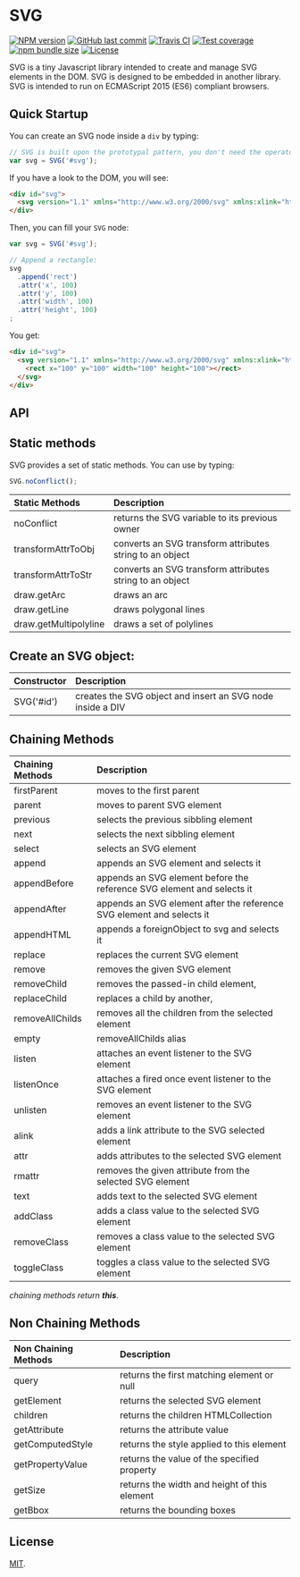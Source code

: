 # SVG

[![NPM version][npm-image]][npm-url]
[![GitHub last commit][commit-image]][commit-url]
[![Travis CI][travis-image]][travis-url]
[![Test coverage][coveralls-image]][coveralls-url]
[![npm bundle size][npm-bundle-size-image]][npm-bundle-size-url]
[![License][license-image]](LICENSE.md)

SVG is a tiny Javascript library intended to create and manage SVG elements in the DOM. SVG is designed to be embedded in another library. SVG is intended to run on ECMAScript 2015 (ES6) compliant browsers.


## Quick Startup

You can create an SVG node inside a `div` by typing:

```javascript
// SVG is built upon the prototypal pattern, you don't need the operator 'new'.
var svg = SVG('#svg');
```

If you have a look to the DOM, you will see:

```html
<div id="svg">
  <svg version="1.1" xmlns="http://www.w3.org/2000/svg" xmlns:xlink="http://www.w3.org/1999/xlink"></svg>
</div>
```

Then, you can fill your `SVG` node:

```Javascript
var svg = SVG('#svg');

// Append a rectangle:
svg
  .append('rect')
  .attr('x', 100)
  .attr('y', 100)
  .attr('width', 100)
  .attr('height', 100)
;
```

You get:

```html
<div id="svg">
  <svg version="1.1" xmlns="http://www.w3.org/2000/svg" xmlns:xlink="http://www.w3.org/1999/xlink">
    <rect x="100" y="100" width="100" height="100"></rect>
  </svg>
</div>
```


## API

## Static methods

SVG provides a set of static methods. You can use by typing:

```javascript
SVG.noConflict();
```

| Static Methods          | Description |
|:------------------------|:------------|
| noConflict              | returns the SVG variable to its previous owner |
| transformAttrToObj      | converts an SVG transform attributes string to an object |
| transformAttrToStr      | converts an SVG transform attributes string to an object |
| draw.getArc             | draws an arc |
| draw.getLine            | draws polygonal lines |
| draw.getMultipolyline   | draws a set of polylines |



## Create an SVG object:

| Constructor | Description |
|:------------|:------------|
| SVG('#id') | creates the SVG object and insert an SVG node inside a DIV |


## Chaining Methods

| Chaining Methods  | Description |
|:------------------|:------------|
| firstParent       | moves to the first parent |
| parent            | moves to parent SVG element |
| previous          | selects the previous sibbling element |
| next              | selects the next sibbling element |
| select            | selects an SVG element |
| append            | appends an SVG element and selects it |
| appendBefore      | appends an SVG element before the reference SVG element and selects it |
| appendAfter       | appends an SVG element after the reference SVG element and selects it |
| appendHTML        | appends a foreignObject to svg and selects it |
| replace           | replaces the current SVG element |
| remove            | removes the given SVG element |
| removeChild       | removes the passed-in child element,
| replaceChild      | replaces a child by another,
| removeAllChilds   | removes all the children from the selected element |
| empty             | removeAllChilds alias |
| listen            | attaches an event listener to the SVG element |
| listenOnce        | attaches a fired once event listener to the SVG element |
| unlisten          | removes an event listener to the SVG element |
| alink             | adds a link attribute to the SVG selected element |
| attr              | adds attributes to the selected SVG element |
| rmattr            | removes the given attribute from the selected SVG element |
| text              | adds text to the selected SVG element |
| addClass          | adds a class value to the selected SVG element |
| removeClass       | removes a class value to the selected SVG element |
| toggleClass       | toggles a class value to the selected SVG element |

*chaining methods return **this***.


## Non Chaining Methods

| Non Chaining Methods  | Description |
|:----------------------|:------------|
|  query                | returns the first matching element or null |
|  getElement           | returns the selected SVG element |
| children              | returns the children HTMLCollection |
|  getAttribute         | returns the attribute value |
|  getComputedStyle     | returns the style applied to this element |
|  getPropertyValue     | returns the value of the specified property |
|  getSize              | returns the width and height of this element |
|  getBbox              | returns the bounding boxes |


## License

[MIT](LICENSE.md).

<!--- URls -->

[npm-image]: https://img.shields.io/npm/v/@mobilabs/svg.svg?style=flat-square
[release-image]: https://img.shields.io/github/release/jclo/svg.svg?include_prereleases&style=flat-square
[commit-image]: https://img.shields.io/github/last-commit/jclo/svg.svg?style=flat-square
[travis-image]: https://img.shields.io/travis/jclo/svg.svg?style=flat-square
[coveralls-image]: https://img.shields.io/coveralls/jclo/svg/master.svg?style=flat-square
[dependencies-image]: https://david-dm.org/jclo/svg/status.svg?theme=shields.io
[devdependencies-image]: https://david-dm.org/jclo/svg/dev-status.svg?theme=shields.io
[npm-bundle-size-image]: https://img.shields.io/bundlephobia/minzip/@mobilabs/svg.svg?style=flat-square
[license-image]: https://img.shields.io/npm/l/@mobilabs/svg.svg?style=flat-square

[npm-url]: https://www.npmjs.com/package/@mobilabs/svg
[release-url]: https://github.com/jclo/svg/tags
[commit-url]: https://github.com/jclo/svg/commits/master
[travis-url]: https://travis-ci.com/jclo/svg
[coveralls-url]: https://coveralls.io/github/jclo/svg?branch=master
[dependencies-url]: https://david-dm.org/jclo/svg
[devdependencies-url]: https://david-dm.org/jclo/svg?type=dev
[license-url]: http://opensource.org/licenses/MIT
[npm-bundle-size-url]: https://img.shields.io/bundlephobia/minzip/@mobilabs/svg
